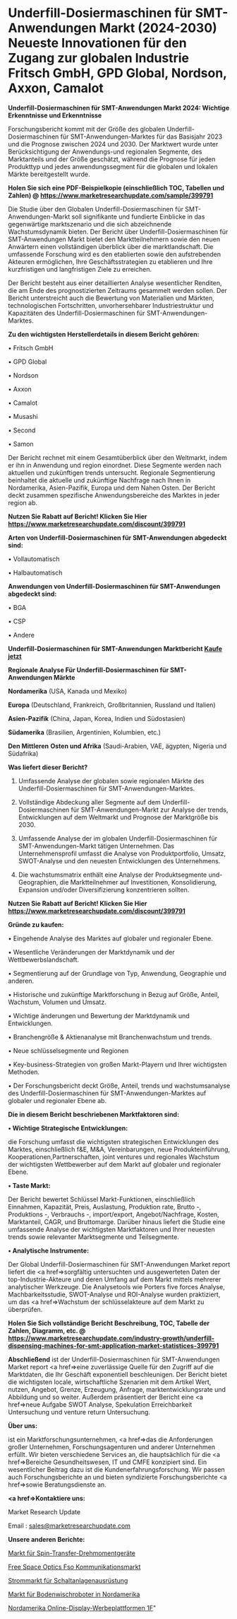 # Underfill-Dosiermaschinen für SMT-Anwendungen Markt (2024-2030) Neueste Innovationen für den Zugang zur globalen Industrie Fritsch GmbH, GPD Global, Nordson, Axxon, Camalot

<strong>Underfill-Dosiermaschinen für SMT-Anwendungen Markt 2024: Wichtige Erkenntnisse und Erkenntnisse</strong>

Forschungsbericht kommt mit der Größe des globalen Underfill-Dosiermaschinen für SMT-Anwendungen-Marktes für das Basisjahr 2023 und die Prognose zwischen 2024 und 2030. Der Marktwert wurde unter Berücksichtigung der Anwendungs-und regionalen Segmente, des Marktanteils und der Größe geschätzt, während die Prognose für jeden Produkttyp und jedes anwendungssegment für die globalen und lokalen Märkte bereitgestellt wurde.

<strong>Holen Sie sich eine PDF-Beispielkopie (einschließlich TOC, Tabellen und Zahlen) @
</strong><strong><a href=https://www.marketresearchupdate.com/sample/399791><strong>https://www.marketresearchupdate.com/sample/399791</u></font></a></strong></strong>

Die Studie über den Globalen Underfill-Dosiermaschinen für SMT-Anwendungen-Markt soll signifikante und fundierte Einblicke in das gegenwärtige marktszenario und die sich abzeichnende Wachstumsdynamik bieten. Der Bericht über Underfill-Dosiermaschinen für SMT-Anwendungen Markt bietet den Marktteilnehmern sowie den neuen Anwärtern einen vollständigen überblick über die marktlandschaft. Die umfassende Forschung wird es den etablierten sowie den aufstrebenden Akteuren ermöglichen, Ihre Geschäftsstrategien zu etablieren und Ihre kurzfristigen und langfristigen Ziele zu erreichen.

Der Bericht besteht aus einer detaillierten Analyse wesentlicher Renditen, die am Ende des prognostizierten Zeitraums gesammelt werden sollen. Der Bericht unterstreicht auch die Bewertung von Materialien und Märkten, technologischen Fortschritten, unvorhersehbarer Industriestruktur und Kapazitäten des Underfill-Dosiermaschinen für SMT-Anwendungen-Marktes.

<strong>Zu den wichtigsten Herstellerdetails in diesem Bericht gehören:</strong>

• Fritsch GmbH

• GPD Global

• Nordson

• Axxon

• Camalot

• Musashi

• Second

• Samon

Der Bericht rechnet mit einem Gesamtüberblick über den Weltmarkt, indem er ihn in Anwendung und region einordnet. Diese Segmente werden nach aktuellen und zukünftigen trends untersucht. Regionale Segmentierung beinhaltet die aktuelle und zukünftige Nachfrage nach Ihnen in Nordamerika, Asien-Pazifik, Europa und dem Nahen Osten. Der Bericht deckt zusammen spezifische Anwendungsbereiche des Marktes in jeder region ab.

<strong>Nutzen Sie Rabatt auf Bericht! Klicken Sie Hier
</strong><strong><a href=https://www.marketresearchupdate.com/discount/399791>https://www.marketresearchupdate.com/discount/399791</b></u></font></strong></a>

<strong>Arten von Underfill-Dosiermaschinen für SMT-Anwendungen abgedeckt sind:</strong>

• Vollautomatisch

• Halbautomatisch

<strong>Anwendungen von Underfill-Dosiermaschinen für SMT-Anwendungen abgedeckt sind:</strong>

• BGA

• CSP

• Andere

<strong>Underfill-Dosiermaschinen für SMT-Anwendungen Marktbericht <a href=https://www.marketresearchupdate.com/buynow/399791>Kaufe jetzt</a></strong>

<strong>Regionale Analyse Für Underfill-Dosiermaschinen für SMT-Anwendungen Märkte</strong>

<strong>Nordamerika</strong> (USA, Kanada und Mexiko)

<strong>Europa</strong> (Deutschland, Frankreich, Großbritannien, Russland und Italien)

<strong>Asien-Pazifik</strong> (China, Japan, Korea, Indien und Südostasien)

<strong>Südamerika</strong> (Brasilien, Argentinien, Kolumbien, etc.)

<strong>Den Mittleren</strong> <strong>Osten und Afrika</strong> (Saudi-Arabien, VAE, ägypten, Nigeria und Südafrika)

<strong>Was liefert dieser Bericht?</strong>

1. Umfassende Analyse der globalen sowie regionalen Märkte des Underfill-Dosiermaschinen für SMT-Anwendungen-Marktes.

2. Vollständige Abdeckung aller Segmente auf dem Underfill-Dosiermaschinen für SMT-Anwendungen-Markt zur Analyse der trends, Entwicklungen auf dem Weltmarkt und Prognose der Marktgröße bis 2030.

3. Umfassende Analyse der im globalen Underfill-Dosiermaschinen für SMT-Anwendungen-Markt tätigen Unternehmen. Das Unternehmensprofil umfasst die Analyse von Produktportfolio, Umsatz, SWOT-Analyse und den neuesten Entwicklungen des Unternehmens.

4. Die wachstumsmatrix enthält eine Analyse der Produktsegmente und-Geographien, die Marktteilnehmer auf Investitionen, Konsolidierung, Expansion und/oder Diversifizierung konzentrieren sollten.

<strong>Nutzen Sie Rabatt auf Bericht! Klicken Sie Hier
</strong><strong><a href=https://www.marketresearchupdate.com/discount/399791>https://www.marketresearchupdate.com/discount/399791</b></u></font></strong></a>

<strong>Gründe zu kaufen:</strong>

• Eingehende Analyse des Marktes auf globaler und regionaler Ebene.

• Wesentliche Veränderungen der Marktdynamik und der Wettbewerbslandschaft.

• Segmentierung auf der Grundlage von Typ, Anwendung, Geographie und anderen.

• Historische und zukünftige Marktforschung in Bezug auf Größe, Anteil, Wachstum, Volumen und Umsatz.

• Wichtige änderungen und Bewertung der Marktdynamik und Entwicklungen.

• Branchengröße &amp; Aktienanalyse mit Branchenwachstum und trends.

• Neue schlüsselsegmente und Regionen

• Key-business-Strategien von großen Markt-Playern und Ihrer wichtigsten Methoden.

• Der Forschungsbericht deckt Größe, Anteil, trends und wachstumsanalyse des Underfill-Dosiermaschinen für SMT-Anwendungen-Marktes auf globaler und regionaler Ebene ab.

<strong>Die in diesem Bericht beschriebenen Marktfaktoren sind:</strong>

<strong>• Wichtige Strategische Entwicklungen:</strong>

die Forschung umfasst die wichtigsten strategischen Entwicklungen des Marktes, einschließlich f&amp;E, M&amp;A, Vereinbarungen, neue Produkteinführung, Kooperationen,Partnerschaften, joint ventures und regionales Wachstum der wichtigsten Wettbewerber auf dem Markt auf globaler und regionaler Ebene.

<strong>• Taste Markt:</strong>

Der Bericht bewertet Schlüssel Markt-Funktionen, einschließlich Einnahmen, Kapazität, Preis, Auslastung, Produktion rate, Brutto -, Produktions -, Verbrauchs -, import/export, Angebot/Nachfrage, Kosten, Marktanteil, CAGR, und Bruttomarge. Darüber hinaus liefert die Studie eine umfassende Analyse der wichtigsten Marktfaktoren und Ihrer neuesten trends sowie relevanter Marktsegmente und Teilsegmente.

<strong>• Analytische Instrumente:</strong>

Der Global Underfill-Dosiermaschinen für SMT-Anwendungen Market report liefert die <a href=>sorgf</a>ältig untersuchten und ausgewerteten Daten der top-Industrie-Akteure und deren Umfang auf dem Markt mittels mehrerer analytischer Werkzeuge. Die Analysetools wie Porters five forces Analyse, Machbarkeitsstudie, SWOT-Analyse und ROI-Analyse wurden praktiziert, um das <a href=>Wachstum</a> der schlüsselakteure auf dem Markt zu überprüfen.

<strong>Holen Sie Sich vollständige Bericht Beschreibung, TOC, Tabelle der Zahlen, Diagramm, etc. @ </strong><strong><a href=https://www.marketresearchupdate.com/industry-growth/underfill-dispensing-machines-for-smt-application-market-statistices-399791>https://www.marketresearchupdate.com/industry-growth/underfill-dispensing-machines-for-smt-application-market-statistices-399791</a></font></strong>

<strong>Abschließend</strong> ist der Underfill-Dosiermaschinen für SMT-Anwendungen Market report <a href=>eine</a> zuverlässige Quelle für den Zugriff auf die Marktdaten, die Ihr Geschäft exponentiell beschleunigen. Der Bericht bietet die wichtigsten locale, wirtschaftliche Szenarien mit dem Artikel Wert, nutzen, Angebot, Grenze, Erzeugung, Anfrage, marktentwicklungsrate und Abbildung und so weiter. Außerdem präsentiert der Bericht eine <a href=>neue</a> Aufgabe SWOT Analyse, Spekulation Erreichbarkeit Untersuchung und venture return Untersuchung.

<strong>Über uns:</strong>

 ist ein Marktforschungsunternehmen, <a href=>das</a> die Anforderungen großer Unternehmen, Forschungsagenturen und anderer Unternehmen erfüllt. Wir bieten verschiedene Services an, die hauptsächlich für die <a href=>Bereiche</a> Gesundheitswesen, IT und CMFE konzipiert sind. Ein wesentlicher Beitrag dazu ist die Kundenerfahrungsforschung. Wir passen auch Forschungsberichte an und bieten syndizierte Forschungsberichte <a href=>sowie</a> Beratungsdienste an.

<strong><a href=>Kontaktiere uns:</a></strong>

Market Research Update

Email : sales@marketresearchupdate.com

<strong>Unsere anderen Berichte:</strong>

<a href=https://www.linkedin.com/pulse/spin-transfer-torque-devices-market-2023-challenges>Markt für Spin-Transfer-Drehmomentgeräte</a>

<a href=https://www.linkedin.com/pulse/free-space-optics-fso-communication-market-current>Free Space Optics Fso Kommunikationsmarkt</a>

<a href=https://www.linkedin.com/pulse/switchgear-equipment-power-market-size-share-outlook-growth>Strommarkt für Schaltanlagenausrüstung</a>

<a href=https://www.linkedin.com/pulse/north-america-floor-mopping-robots-market-size>Markt für Bodenwischroboter in Nordamerika</a>

<a href=https://www.linkedin.com/pulse/north-america-online-display-advertising-platforms-1f>Nordamerika Online-Display-Werbeplattformen 1F</a>"
